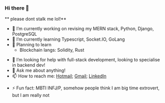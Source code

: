 ### Hi there 👋

<!-- **c-zhenhao/c-zhenhao** is a ✨ _special_ ✨ repository because its `README.md` (this file) appears on your GitHub profile. -->

** please dont stalk me lol!**

<!-- Here are some ideas to get you started: -->

- 🔭 I’m currently working on revising my MERN stack, Python, Django, PostgreSQL
- 🌱 I’m currently learning Typescript, Socket.IO, GoLang
- 📝 Planning to learn
    - Blockchain langs: Solidity, Rust
<!-- - 👯 I’m looking to collaborate on ... -->
- 🤔 I’m looking for help with full-stack development, looking to specialise in backend dev!
- 💬 Ask me about anything!
- 📫 How to reach me: [Hotmail](mailto:czhenhao@hotmail.com); [Gmail](mailto:zhenhaoc@gmail.com); [LinkedIn](https://www.linkedin.com/in/zhenhaoc/)
<!-- - 😄 Pronouns: ... -->
- ⚡ Fun fact: MBTI INFJ/P, somehow people think I am big time extrovert, but I am really not
